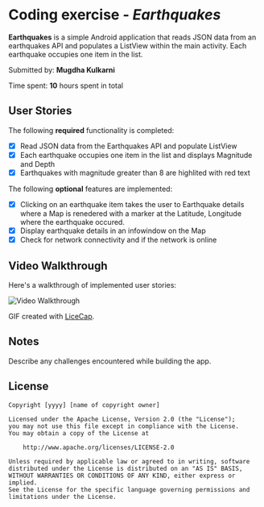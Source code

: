 # Coding exercise - *Earthquakes*

**Earthquakes** is a simple Android application that reads JSON data from an earthquakes API and populates a ListView within the main activity.  Each earthquake occupies one item in the list. 

Submitted by: **Mugdha Kulkarni**

Time spent: **10** hours spent in total

## User Stories

The following **required** functionality is completed:

* [x] Read JSON data from the Earthquakes API and populate ListView
* [x] Each earthquake occupies one item in the list and displays Magnitude and Depth
* [x] Earthquakes with magnitude greater than 8 are highlited with red text

The following **optional** features are implemented:

* [x] Clicking on an earthquake item takes the user to Earthquake details where a Map is renedered with a marker at the Latitude, Longitude where the earthquake occured. 
* [x] Display earthquake details in an infowindow on the Map
* [x] Check for network connectivity and if the network is online

## Video Walkthrough 

Here's a walkthrough of implemented user stories:

<img src='http://i.imgur.com/Z464nzH.gif' title='Video Walkthrough' width='' alt='Video Walkthrough' />

GIF created with [LiceCap](http://www.cockos.com/licecap/).

## Notes

Describe any challenges encountered while building the app.

## License

    Copyright [yyyy] [name of copyright owner]

    Licensed under the Apache License, Version 2.0 (the "License");
    you may not use this file except in compliance with the License.
    You may obtain a copy of the License at

        http://www.apache.org/licenses/LICENSE-2.0

    Unless required by applicable law or agreed to in writing, software
    distributed under the License is distributed on an "AS IS" BASIS,
    WITHOUT WARRANTIES OR CONDITIONS OF ANY KIND, either express or implied.
    See the License for the specific language governing permissions and
    limitations under the License.

